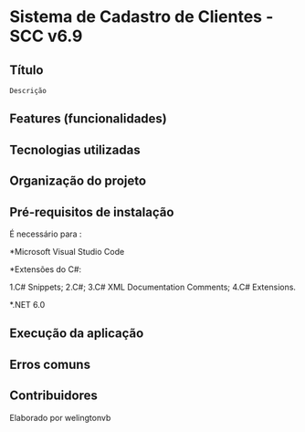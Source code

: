 # Sistema de Cadastro de Clientes - SCC v6.9

## Título

	Descrição

## Features (funcionalidades)

## Tecnologias utilizadas

## Organização do projeto

## Pré-requisitos de instalação

É necessário para :

*Microsoft Visual Studio Code

*Extensões do C#:

1.C# Snippets;
2.C#;
3.C# XML Documentation Comments;
4.C# Extensions.

*.NET 6.0

## Execução da aplicação

## Erros comuns

## Contribuidores

Elaborado por welingtonvb